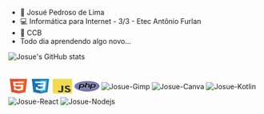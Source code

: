 - 👋 Josué Pedroso de Lima
- 💻 Informática para Internet - 3/3 - Etec Antônio Furlan
- 🛐 CCB
- Todo dia aprendendo algo novo...

![Josue's GitHub stats](https://github-readme-stats.vercel.app/api?username=dev1jsplima&theme=radical&show_icons=true)


<div style="display: inline_block"><br> 

<img align="center" alt="Josue-HTML" height="30" width="40" src="https://raw.githubusercontent.com/devicons/devicon/master/icons/html5/html5-original.svg">
<img align="center" alt="Josue-CSS" height="30" width="40" src="https://raw.githubusercontent.com/devicons/devicon/master/icons/css3/css3-original.svg">
<img align="center" alt="Josue-JavaScript" height="30" width="40" src="https://raw.githubusercontent.com/devicons/devicon/master/icons/javascript/javascript-original.svg">
<img align="center" alt="Josue-PHP" height ="40" width ="50" src="https://raw.githubusercontent.com/devicons/devicon/master/icons/php/php-original.svg">
<img align="center" alt="Josue-Gimp" height="30" width="40" src="https://cdn.jsdelivr.net/gh/devicons/devicon/icons/gimp/gimp-original.svg" />
<img align="center" alt="Josue-Canva" height="30" width="40" src="https://cdn.jsdelivr.net/gh/devicons/devicon/icons/canva/canva-original.svg" />
<img align="center" alt="Josue-Kotlin" height="30" width ="40" src="https://cdn.jsdelivr.net/gh/devicons/devicon/icons/kotlin/kotlin-original.svg"/>
<img align="center" alt="Josue-React" height="30" width ="40" src="https://cdn.jsdelivr.net/gh/devicons/devicon/icons/react/react-original.svg"/>
<img align="center" alt="Josue-Nodejs" height="30" width ="40" src="https://cdn.jsdelivr.net/gh/devicons/devicon/icons/nodejs/nodejs-original.svg"/>
<!---ode
dev1jsplima/dev1jsplima is a ✨ special ✨ repository because its `README.md` (this file) appears on your GitHub profile.
You can click the Preview link to take a look at your changes.
--->
